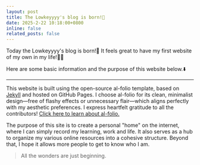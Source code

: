 ```yaml
---
layout: post
title: The Lowkeyyyy's blog is born!🎉
date: 2025-2-22 10:18:00+0800
inline: false
related_posts: false
---
```


Today the Lowkeyyyy's blog is born!🎉 It feels great to have my first website of my own in my life!🤩🤩

Here are some basic information and the purpose of this website below.⬇️

---

This website is built using the open-source al-folio template, based on [Jekyll](https://jekyllrb.com/) and hosted on GitHub Pages. I choose al-folio for its clean, minimalist design—free of flashy effects or unnecessary flair—which aligns perfectly with my aesthetic preferences. I express heartfelt gratitude to all the contributors! [Click here to learn about al-folio.](https://github.com/alshedivat/al-folio)

The purpose of this site is to create a personal "home" on the internet, where I can simply record my learning, work and life. It also serves as a hub to organize my various online resources into a cohesive structure. Beyond that, I hope it allows more people to get to know who I am.

> All the wonders are just beginning.